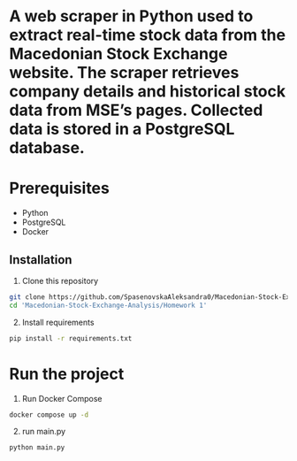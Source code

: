 # A web scraper in Python used to extract real-time stock data from the Macedonian Stock Exchange website. The scraper retrieves company details and historical stock data from MSE’s pages. Collected data is stored in a PostgreSQL database.

# Prerequisites
- Python
- PostgreSQL
- Docker

## Installation
1. Clone this repository
```bash
git clone https://github.com/SpasenovskaAleksandra0/Macedonian-Stock-Exchange-Analysis.git
cd 'Macedonian-Stock-Exchange-Analysis/Homework 1'
```

2. Install requirements
```bash
pip install -r requirements.txt
```

# Run the project
1. Run Docker Compose
```bash
docker compose up -d
```
2. run main.py
```bash
python main.py
```
